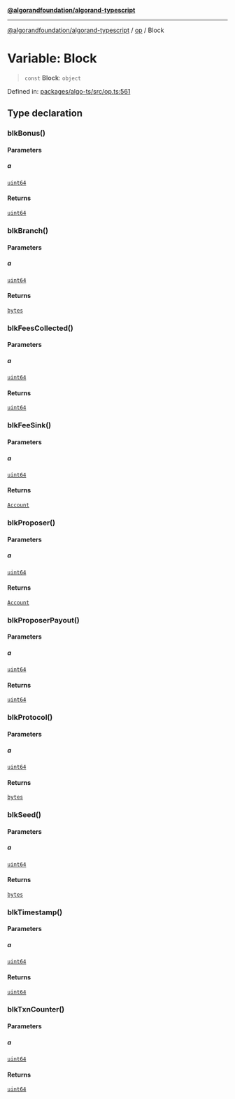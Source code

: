 [**@algorandfoundation/algorand-typescript**](../../README.md)

***

[@algorandfoundation/algorand-typescript](../../README.md) / [op](../README.md) / Block

# Variable: Block

> `const` **Block**: `object`

Defined in: [packages/algo-ts/src/op.ts:561](https://github.com/algorandfoundation/puya-ts/blob/main/packages/algo-ts/src/op.ts#L561)

## Type declaration

### blkBonus()

#### Parameters

##### a

[`uint64`](../../index/type-aliases/uint64.md)

#### Returns

[`uint64`](../../index/type-aliases/uint64.md)

### blkBranch()

#### Parameters

##### a

[`uint64`](../../index/type-aliases/uint64.md)

#### Returns

[`bytes`](../../index/type-aliases/bytes.md)

### blkFeesCollected()

#### Parameters

##### a

[`uint64`](../../index/type-aliases/uint64.md)

#### Returns

[`uint64`](../../index/type-aliases/uint64.md)

### blkFeeSink()

#### Parameters

##### a

[`uint64`](../../index/type-aliases/uint64.md)

#### Returns

[`Account`](../../index/type-aliases/Account.md)

### blkProposer()

#### Parameters

##### a

[`uint64`](../../index/type-aliases/uint64.md)

#### Returns

[`Account`](../../index/type-aliases/Account.md)

### blkProposerPayout()

#### Parameters

##### a

[`uint64`](../../index/type-aliases/uint64.md)

#### Returns

[`uint64`](../../index/type-aliases/uint64.md)

### blkProtocol()

#### Parameters

##### a

[`uint64`](../../index/type-aliases/uint64.md)

#### Returns

[`bytes`](../../index/type-aliases/bytes.md)

### blkSeed()

#### Parameters

##### a

[`uint64`](../../index/type-aliases/uint64.md)

#### Returns

[`bytes`](../../index/type-aliases/bytes.md)

### blkTimestamp()

#### Parameters

##### a

[`uint64`](../../index/type-aliases/uint64.md)

#### Returns

[`uint64`](../../index/type-aliases/uint64.md)

### blkTxnCounter()

#### Parameters

##### a

[`uint64`](../../index/type-aliases/uint64.md)

#### Returns

[`uint64`](../../index/type-aliases/uint64.md)
